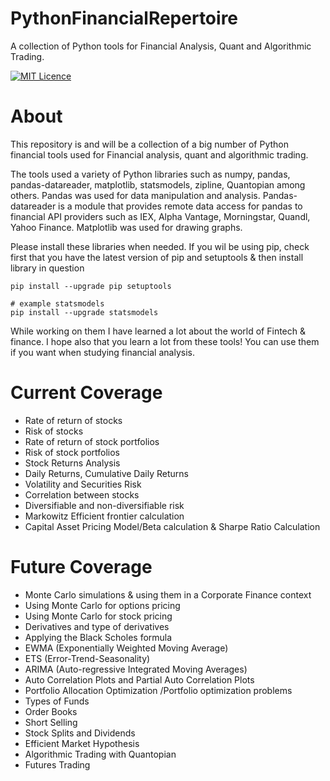 # PythonFinancialRepertoire
A collection of Python tools for Financial Analysis, Quant and Algorithmic Trading.

[![MIT Licence](https://badges.frapsoft.com/os/mit/mit.png?v=103)](https://opensource.org/licenses/mit-license.php)
# About
This repository is and will be a collection of a big number of Python financial tools used for Financial analysis, quant and algorithmic trading.

The tools used a variety of Python libraries such as numpy, pandas, pandas-datareader, matplotlib, statsmodels, zipline, Quantopian among others. Pandas was used for data manipulation and analysis. Pandas-datareader is a module that provides remote data access for pandas to financial API providers such as IEX, Alpha Vantage, Morningstar, Quandl, Yahoo Finance. Matplotlib was used for drawing graphs.

Please install these libraries when needed. If you wil be using pip, check first that you have the latest version of pip and setuptools & then install library in question
```
pip install --upgrade pip setuptools

# example statsmodels
pip install --upgrade statsmodels
```

While working on them I have learned a lot about the world of Fintech & finance. I hope also that you learn a lot from these tools! You can use them if you want when studying financial analysis.

# Current Coverage
* Rate of return of stocks 
* Risk of stocks 
* Rate of return of stock portfolios
* Risk of stock portfolios 
* Stock Returns Analysis
* Daily Returns, Cumulative Daily Returns
* Volatility and Securities Risk
* Correlation between stocks
* Diversifiable and non-diversifiable risk
* Markowitz Efficient frontier calculation 
* Capital Asset Pricing Model/Beta calculation & Sharpe Ratio Calculation

# Future Coverage
* Monte Carlo simulations & using them in a Corporate Finance context
* Using Monte Carlo for options pricing  
* Using Monte Carlo for stock pricing  
* Derivatives and type of derivatives  
* Applying the Black Scholes formula  
* EWMA (Exponentially Weighted Moving Average)
* ETS (Error-Trend-Seasonality)
* ARIMA (Auto-regressive Integrated Moving Averages)
* Auto Correlation Plots and Partial Auto Correlation Plots
* Portfolio Allocation Optimization /Portfolio optimization problems
* Types of Funds
* Order Books
* Short Selling
* Stock Splits and Dividends
* Efficient Market Hypothesis
* Algorithmic Trading with Quantopian
* Futures Trading
